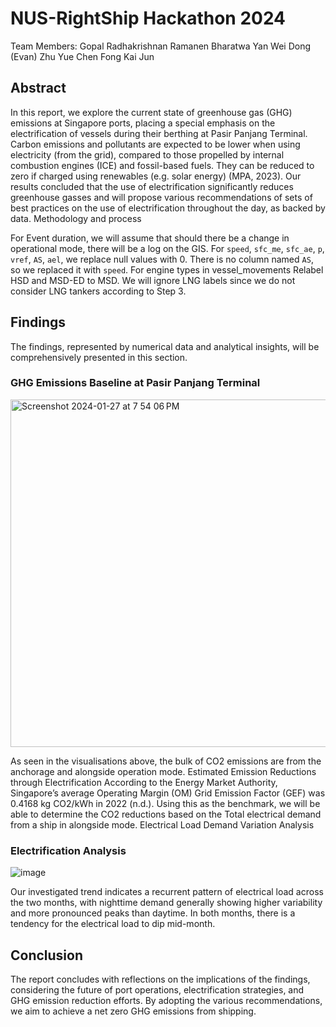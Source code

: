 # NUS-RightShip Hackathon 2024
Team Members:
Gopal Radhakrishnan Ramanen Bharatwa
Yan Wei Dong (Evan)
Zhu Yue Chen
Fong Kai Jun

## Abstract
In this report, we explore the current state of greenhouse gas (GHG) emissions at Singapore ports, placing a special emphasis on the electrification of vessels during their berthing at Pasir Panjang Terminal. Carbon emissions and pollutants are expected to be lower when using electricity (from the grid), compared to those propelled by internal combustion engines (ICE) and fossil-based fuels. They can be reduced to zero if charged using renewables (e.g. solar energy) (MPA, 2023). Our results concluded that the use of electrification significantly reduces greenhouse gasses and will propose various recommendations of sets of best practices on the use of electrification throughout the day, as backed by data.
Methodology and process

For Event duration, we will assume that should there be a change in operational mode, there will be a log on the GIS.
For `speed`, `sfc_me`, `sfc_ae`, `p`, `vref`, `AS`, `ael`, we replace null values with 0.
There is no column named `AS`, so we replaced it with `speed`. For engine types in vessel_movements Relabel HSD and MSD-ED to MSD. We will ignore LNG labels since we do not consider LNG tankers according to Step 3.

## Findings
The findings, represented by numerical data and analytical insights, will be comprehensively presented in this section.

### GHG Emissions Baseline at Pasir Panjang Terminal

<img width="556" alt="Screenshot 2024-01-27 at 7 54 06 PM" src="https://github.com/evanyan13/rightship/assets/103996156/16377948-84a1-4d4a-8836-2b1a3160ff21">

As seen in the visualisations above, the bulk of CO2 emissions are from the anchorage and alongside operation mode. 
Estimated Emission Reductions through Electrification
According to the Energy Market Authority, Singapore’s average Operating Margin (OM) Grid Emission Factor (GEF) was  0.4168 kg CO2/kWh in 2022 (n.d.). Using this as the benchmark, we will be able to determine the CO2 reductions based on the Total electrical demand from a ship in alongside mode. 
Electrical Load Demand Variation Analysis

### Electrification Analysis 

![image](https://github.com/evanyan13/rightship/assets/103996156/e5592a8c-0bd9-4f46-9e63-75decda9d42a)

Our investigated trend indicates a recurrent pattern of electrical load across the two months, with nighttime demand generally showing higher variability and more pronounced peaks than daytime. In both months, there is a tendency for the electrical load to dip mid-month. 


## Conclusion
The report concludes with reflections on the implications of the findings, considering the future of port operations, electrification strategies, and GHG emission reduction efforts. By adopting the various recommendations, we aim to achieve a net zero GHG emissions from shipping.
